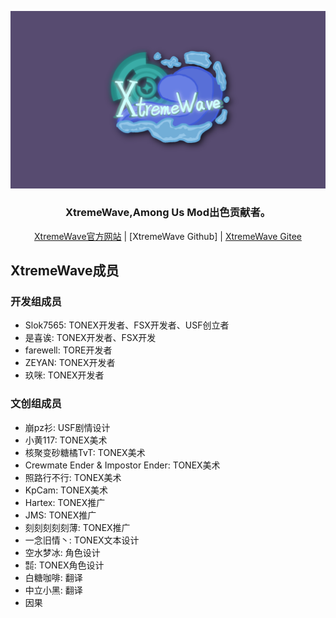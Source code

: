 ![XWlogo](XtremeWave-BG.png)

<div align="center">
<h3><strong>XtremeWave,Among Us Mod出色贡献者。</strong></h3>
<a href="https://www.xtreme.net.cn" target="_blank">XtremeWave官方网站</a> | [XtremeWave Github] | <a href="https://gitee.com/TEAM_TONEX" target="_blank">XtremeWave Gitee</a>
</div>

## XtremeWave成员
### 开发组成员
 - Slok7565: TONEX开发者、FSX开发者、USF创立者
 - 是喜诶: TONEX开发者、FSX开发
 - farewell: TORE开发者 
 - ZEYAN: TONEX开发者
 - 玖咪: TONEX开发者
### 文创组成员
 - 崩pz衫: USF剧情设计
 - 小黄117: TONEX美术
 - 核聚变砂糖橘TvT: TONEX美术
 - Crewmate Ender &amp; Impostor Ender: TONEX美术
 - 照路行不行: TONEX美术
 - KpCam: TONEX美术
 - Hartex: TONEX推广
 - JMS: TONEX推广
 - 刻刻刻刻刻薄: TONEX推广
 - 一念旧情丶: TONEX文本设计
 - 空水梦冰: 角色设计
 - ㍿: TONEX角色设计
 - 白糖咖啡: 翻译
 - 中立小黑: 翻译
 - 因果
